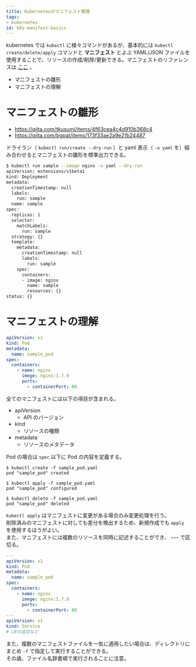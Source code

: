 ```yaml
---
title: Kubernetesのマニフェスト整理
tags:
- kubernetes
id: k8s-manifest-basics
---
```


kubernetes では `kubectl` に様々コマンドがあるが、基本的には `kubectl create/delete/apply` コマンドと **マニフェスト** とよぶ YAML/JSON ファイルを使用することで、リソースの作成/削除/更新できる。マニフェストのリファレンスは [ここ](https://kubernetes.io/docs/reference/generated/kubernetes-api/v1.14/) 。

- マニフェストの雛形
- マニフェストの理解

# マニフェストの雛形

- https://qiita.com/tkusumi/items/4f63cea4c4d910b368c4
- https://qiita.com/bgpat/items/173f33ae2a9e21b24487

ドライラン（ `kubectl run/create --dry-run` ）と yaml 表示（ `-o yaml` を）組み合わせるとマニフェストの雛形を標準出力できる。

``` bash
$ kubectl run sample --image nginx -o yaml --dry-run
apiVersion: extensions/v1beta1
kind: Deployment
metadata:
  creationTimestamp: null
  labels:
    run: sample
  name: sample
spec:
  replicas: 1
  selector:
    matchLabels:
      run: sample
  strategy: {}
  template:
    metadata:
      creationTimestamp: null
      labels:
        run: sample
    spec:
      containers:
      - image: nginx
        name: sample
        resources: {}
status: {}
```


# マニフェストの理解

``` yaml:sample_pod.yml
apiVersion: v1
kind: Pod
metadata:
  name: sample_pod
spec:
  containers:
    - name: nginx
      imege: nginx:1.7.9
      ports:
        - containerPort: 80
```

全てのマニフェストには以下の項目が含まれる。

- apiVersion
    - API のバージョン
- kind
    - リソースの種類
- metadata
    - リソースのメタデータ

Pod の場合は `spec` 以下に Pod の内容を定義する。

```
$ kubectl create -f sample_pod.yaml
pod "sample_pod" created

$ kubectl apply -f sample_pod.yaml
pod "sample_pod" configured

$ kubectl delete -f sample_pod.yaml
pod "sample_pod" deleted
```

`kubectl apply` はマニフェストに変更がある場合のみ変更処理を行う。  
削除済みのマニフェストに対しても差分を検出するため、新規作成でも `apply` を使用するほうがよい。  
また、マニフェストには複数のリソースを同時に記述することができ、 **`---`** で区切る。

```yaml:sample_pod.yml
---
apiVersion: v1
kind: Pod
metadata:
  name: sample_pod
spec:
  containers:
    - name: nginx
      imege: nginx:1.7.9
      ports:
        - containerPort: 80
---
apiVersion: v1
kind: Service
# LBの追加など
```

また、複数のマニフェストファイルを一気に適用したい場合は、ディレクトリにまとめ `-f` で指定して実行することができる。  
その歳、ファイル名辞書順で実行されることに注意。